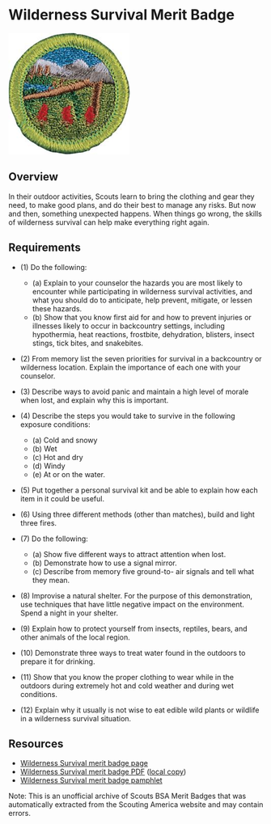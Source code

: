 

# Wilderness Survival Merit Badge

![Wilderness Survival Merit Badge](images/wilderness-survival-merit-badge.jpg)

## Overview



In their outdoor activities, Scouts learn to bring the clothing and gear they need, to make good plans, and do their best to manage any risks. But now and then, something unexpected happens. When things go wrong, the skills of wilderness survival can help make everything right again.

## Requirements

* (1) Do the following:
    * (a) Explain to your counselor the hazards you are most likely to encounter while participating in wilderness survival activities, and what you should do to anticipate, help prevent, mitigate, or lessen these hazards.
    * (b) Show that you know first aid for and how to prevent injuries or illnesses likely to occur in backcountry settings, including hypothermia, heat reactions, frostbite, dehydration, blisters, insect stings, tick bites, and snakebites.


* (2) From memory list the seven priorities for survival in a backcountry or wilderness location. Explain the importance of each one with your counselor.
* (3) Describe ways to avoid panic and maintain a high level of morale when lost, and explain why this is important.
* (4) Describe the steps you would take to survive in the following exposure conditions:
    * (a) Cold and snowy
    * (b) Wet
    * (c) Hot and dry
    * (d) Windy
    * (e) At or on the water.


* (5) Put together a personal survival kit and be able to explain how each item in it could be useful.
* (6) Using three different methods (other than matches), build and light three fires.
* (7) Do the following:
    * (a) Show five different ways to attract attention when lost.
    * (b) Demonstrate how to use a signal mirror.
    * (c) Describe from memory five ground-to- air signals and tell what they mean.


* (8) Improvise a natural shelter. For the purpose of this demonstration, use techniques that have little negative impact on the environment. Spend a night in your shelter.
* (9) Explain how to protect yourself from insects, reptiles, bears, and other animals of the local region.
* (10) Demonstrate three ways to treat water found in the outdoors to prepare it for drinking.
* (11) Show that you know the proper clothing to wear while in the outdoors during extremely hot and cold weather and during wet conditions.
* (12) Explain why it usually is not wise to eat edible wild plants or wildlife in a wilderness survival situation.


## Resources

- [Wilderness Survival merit badge page](https://www.scouting.org/merit-badges/wilderness-survival/)
- [Wilderness Survival merit badge PDF](https://filestore.scouting.org/filestore/Merit_Badge_ReqandRes/Pamphlets/Wilderness%20Survival.pdf) ([local copy](files/wilderness-survival-merit-badge.pdf))
- [Wilderness Survival merit badge pamphlet](https://www.scoutshop.org/wilderness-survival-merit-badge-pamphlet-655688.html)

Note: This is an unofficial archive of Scouts BSA Merit Badges that was automatically extracted from the Scouting America website and may contain errors.